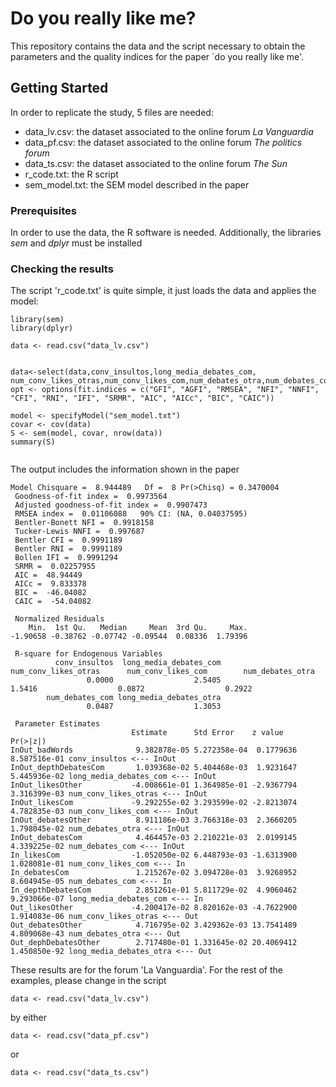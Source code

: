 # Do you really like me?

This repository contains the data and the script necessary to obtain the parameters and the quality indices for the paper `do you really like me'.

## Getting Started

In order to replicate the study, 5 files are needed:

- data_lv.csv: the dataset associated to the online forum *La Vanguardia*
- data_pf.csv: the dataset associated to the online forum *The politics forum*
- data_ts.csv: the dataset associated to the online forum *The Sun*
- r_code.txt: the R script 
- sem_model.txt: the SEM model described in the paper

### Prerequisites

In order to use the data, the R software is needed. Additionally, the libraries *sem* and *dplyr* must be installed

### Checking the results

The script 'r_code.txt' is quite simple, it just loads the data and applies the model:

```
library(sem)
library(dplyr)

data <- read.csv("data_lv.csv")


data<-select(data,conv_insultos,long_media_debates_com, num_conv_likes_otras,num_conv_likes_com,num_debates_otra,num_debates_com,long_media_debates_otra)
opt <- options(fit.indices = c("GFI", "AGFI", "RMSEA", "NFI", "NNFI", "CFI", "RNI", "IFI", "SRMR", "AIC", "AICc", "BIC", "CAIC"))

model <- specifyModel("sem_model.txt")
covar <- cov(data)
S <- sem(model, covar, nrow(data))
summary(S)


```

The output includes the information shown in the paper

```
Model Chisquare =  8.944489   Df =  8 Pr(>Chisq) = 0.3470004
 Goodness-of-fit index =  0.9973564
 Adjusted goodness-of-fit index =  0.9907473
 RMSEA index =  0.01106088   90% CI: (NA, 0.04037595)
 Bentler-Bonett NFI =  0.9918158
 Tucker-Lewis NNFI =  0.997687
 Bentler CFI =  0.9991189
 Bentler RNI =  0.9991189
 Bollen IFI =  0.9991294
 SRMR =  0.02257955
 AIC =  48.94449
 AICc =  9.833378
 BIC =  -46.04082
 CAIC =  -54.04082

 Normalized Residuals
    Min.  1st Qu.   Median     Mean  3rd Qu.     Max. 
-1.90658 -0.38762 -0.07742 -0.09544  0.08336  1.79396 

 R-square for Endogenous Variables
          conv_insultos  long_media_debates_com    num_conv_likes_otras      num_conv_likes_com        num_debates_otra 
                 0.0000                  2.5405                  1.5416                  0.0872                  0.2922 
        num_debates_com long_media_debates_otra 
                 0.0487                  1.3053 

 Parameter Estimates
                           Estimate      Std Error    z value    Pr(>|z|)                                                          
InOut_badWords              9.382878e-05 5.272358e-04  0.1779636  8.587516e-01 conv_insultos <--- InOut                            
InOut_depthDebatesCom       1.039368e-02 5.404468e-03  1.9231647  5.445936e-02 long_media_debates_com <--- InOut                   
InOut_likesOther           -4.008661e-01 1.364985e-01 -2.9367794  3.316399e-03 num_conv_likes_otras <--- InOut                     
InOut_likesCom             -9.292255e-02 3.293599e-02 -2.8213074  4.782835e-03 num_conv_likes_com <--- InOut                       
InOut_debatesOther          8.911186e-03 3.766318e-03  2.3660205  1.798045e-02 num_debates_otra <--- InOut                         
InOut_debatesCom            4.464457e-03 2.210221e-03  2.0199145  4.339225e-02 num_debates_com <--- InOut                          
In_likesCom                -1.052050e-02 6.448793e-03 -1.6313900  1.028081e-01 num_conv_likes_com <--- In                          
In_debatesCom               1.215267e-02 3.094728e-03  3.9268952  8.604945e-05 num_debates_com <--- In                             
In_depthDebatesCom          2.851261e-01 5.811729e-02  4.9060462  9.293066e-07 long_media_debates_com <--- In                      
Out_likesOther             -4.200417e-02 8.820162e-03 -4.7622900  1.914083e-06 num_conv_likes_otras <--- Out                       
Out_debatesOther            4.716795e-02 3.429362e-03 13.7541489  4.809068e-43 num_debates_otra <--- Out                           
Out_dephDebatesOther        2.717480e-01 1.331645e-02 20.4069412  1.450850e-92 long_media_debates_otra <--- Out    
```
These results are for the forum 'La Vanguardia'. For the rest of the examples, please change in the script

```
data <- read.csv("data_lv.csv")
```
by either


```
data <- read.csv("data_pf.csv")
```
or
```
data <- read.csv("data_ts.csv")
```
